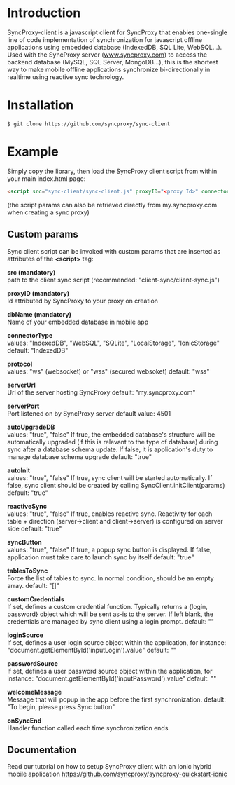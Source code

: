 
# Introduction
SyncProxy-client is a javascript client for SyncProxy that enables one-single line of code implementation of synchronization for javascript offline applications using embedded database (IndexedDB, SQL Lite, WebSQL...). Used with the SyncProxy server (www.syncproxy.com) to access the backend database (MySQL, SQL Server, MongoDB...), this is the shortest way to make mobile offline applications synchronize bi-directionally in realtime using reactive sync technology.

# Installation
```
$ git clone https://github.com/syncproxy/sync-client
```
# Example
Simply copy the library, then load the SyncProxy client script from within your main index.html page:

```html
<script src="sync-client/sync-client.js" proxyID="<proxy Id>" connectorType="IndexedDB or WebSQL or SQLite or IonicStorage" dbName="your client db name"></script> 
```

(the script params can also be retrieved directly from my.syncproxy.com when creating a sync proxy)

## Custom params
Sync client script can be invoked with custom params that are inserted as attributes of the **&lt;script&gt;** tag:

**src (mandatory)**  
path to the client sync script (recommended: "client-sync/client-sync.js")

**proxyID (mandatory)**  
Id attributed by SyncProxy to  your proxy on creation

**dbName (mandatory)**  
Name of your embedded database in mobile app

**connectorType**  
values: "IndexedDB", "WebSQL", "SQLite", "LocalStorage", "IonicStorage"
default: "IndexedDB"

**protocol**  
values: "ws" (websocket) or "wss" (secured websoket)
default: "wss"

**serverUrl**  
Url of the server hosting SyncProxy
default: "my.syncproxy.com"

**serverPort**  
Port listened on by SyncProxy server
default value: 4501

**autoUpgradeDB**  
values: "true", "false"
If true, the embedded database's structure will be automatically upgraded (if this is relevant to the type of database) during sync after a database schema update.
If false, it is application's duty to manage database schema upgrade
default: "true"

**autoInit**  
values: "true", "false"
If true, sync client will be started automatically. If false, sync client should be created by calling SyncClient.initClient(params)
default: "true"

**reactiveSync**  
values: "true", "false"
If true, enables reactive sync. Reactivity for each table + direction (server->client and client->server) is configured on server side
default: "true"

**syncButton**  
values: "true", "false"
If true, a popup sync button is displayed. If false, application must take care to launch sync by itself
default: "true"

**tablesToSync**  
Force the list of tables to sync. In normal condition, should be an empty array.
default: "[]"

**customCredentials**  
If set, defines a custom credential function. Typically returns a {login, password} object which will be sent as-is to the server. If left blank, the credentials are managed by sync client using a login prompt.
default: ""

**loginSource**  
If set, defines a user login source object within the application, for instance: "document.getElementById('inputLogin').value"
default: ""

**passwordSource**  
If set, defines a user password source object within the application, for instance: "document.getElementById('inputPassword').value"
default: ""

**welcomeMessage**  
Message that will popup in the app before the first synchronization.
default: "To begin, please press Sync button"

**onSyncEnd**  
Handler function called each time synchronization ends

## Documentation
Read our tutorial on how to setup SyncProxy client with an Ionic hybrid mobile application
https://github.com/syncproxy/syncproxy-quickstart-ionic
